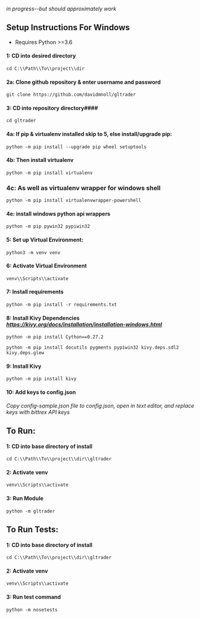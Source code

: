 
 *in progress--but should approximately work*

## Setup Instructions For Windows

* Requires Python >=3.6

#### 1: CD into desired directory

    cd C:\\Path\\To\\project\\dir

#### 2a: Clone github repository & enter username and password

    git clone https://github.com/davidmnoll/gltrader


#### 3: CD into repository directory####

    cd gltrader

#### 4a: If pip & virtualenv installed skip to 5, else install/upgrade pip:

    python -m pip install --upgrade pip wheel setuptools

#### 4b: Then install virtualenv

    python -m pip install virtualenv

### 4c: As well as virtualenv wrapper for windows shell

    python -m pip install virtualenvwrapper-powershell

#### 4e: install windows python api wrappers

    python -m pip pywin32 pypiwin32

#### 5: Set up Virtual Environment:

    python3 -m venv venv

#### 6: Activate Virtual Environment

    venv\\Scripts\\activate

#### 7: Install requirements

    python -m pip install -r requirements.txt

#### 8: Install Kivy Dependencies *https://kivy.org/docs/installation/installation-windows.html*

    python -m pip install Cython==0.27.2

    python -m pip install docutils pygments pypiwin32 kivy.deps.sdl2 kivy.deps.glew

#### 9: Install Kivy

    python -m pip install kivy

#### 10: Add keys to config.json

*Copy config-sample.json file to config.json, open in text editor, and replace keys with bittrex API keys*


## To Run:

#### 1: CD into base directory of install

    cd C:\\Path\\To\\project\\dir\\gltrader

#### 2: Activate venv

    venv\\Scripts\\activate

#### 3: Run Module

    python -m gltrader

## To Run Tests:

#### 1: CD into base directory of install

    cd C:\\Path\\To\\project\\dir\\gltrader

#### 2: Activate venv

    venv\\Scripts\\activate

#### 3: Run test command

    python -m nosetests
